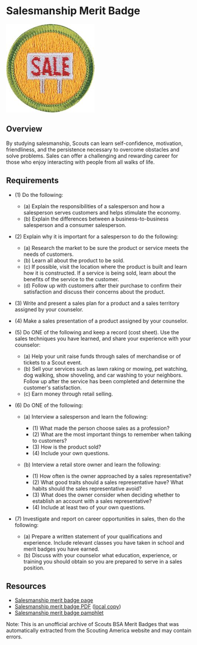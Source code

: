 

# Salesmanship Merit Badge

![Salesmanship Merit Badge](images/salesmanship-merit-badge.jpg)

## Overview



By studying salesmanship, Scouts can learn self-confidence, motivation, friendliness, and the persistence necessary to overcome obstacles and solve problems. Sales can offer a challenging and rewarding career for those who enjoy interacting with people from all walks of life.

## Requirements

* (1) Do the following:
    * (a) Explain the responsibilities of a salesperson and how a salesperson serves customers and helps stimulate the economy.
    * (b) Explain the differences between a business-to-business salesperson and a consumer salesperson.


* (2) Explain why it is important for a salesperson to do the following:
    * (a) Research the market to be sure the product or service meets the needs of customers.
    * (b) Learn all about the product to be sold.
    * (c) If possible, visit the location where the product is built and learn how it is constructed. If a service is being sold, learn about the benefits of the service to the customer.
    * (d) Follow up with customers after their purchase to confirm their satisfaction and discuss their concerns about the product.


* (3) Write and present a sales plan for a product and a sales territory assigned by your counselor.
* (4) Make a sales presentation of a product assigned by your counselor.
* (5) Do ONE of the following and keep a record (cost sheet). Use the sales techniques you have learned, and share your experience with your counselor:
    * (a) Help your unit raise funds through sales of merchandise or of tickets to a Scout event.
    * (b) Sell your services such as lawn raking or mowing, pet watching, dog walking, show shoveling, and car washing to your neighbors. Follow up after the service has been completed and determine the customer's satisfaction.
    * (c) Earn money through retail selling.


* (6) Do ONE of the following:
    * (a) Interview a salesperson and learn the following:
        * (1) What made the person choose sales as a profession?
        * (2) What are the most important things to remember when talking to customers?
        * (3) How is the product sold?
        * (4) Include your own questions.


    * (b) Interview a retail store owner and learn the following:
        * (1) How often is the owner approached by a sales representative?
        * (2) What good traits should a sales representative have? What habits should the sales representative avoid?
        * (3) What does the owner consider when deciding whether to establish an account with a sales representative?
        * (4) Include at least two of your own questions.




* (7) Investigate and report on career opportunities in sales, then do the following:
    * (a) Prepare a written statement of your qualifications and experience. Include relevant classes you have taken in school and merit badges you have earned.
    * (b) Discuss with your counselor what education, experience, or training you should obtain so you are prepared to serve in a sales position.




## Resources

- [Salesmanship merit badge page](https://www.scouting.org/merit-badges/salesmanship/)
- [Salesmanship merit badge PDF](https://filestore.scouting.org/filestore/Merit_Badge_ReqandRes/Pamphlets/Salesmanship.pdf) ([local copy](files/salesmanship-merit-badge.pdf))
- [Salesmanship merit badge pamphlet](https://www.scoutshop.org/bsa-salesmanship-merit-badge-pamphlet-boy-scouts-of-america-660398.html)

Note: This is an unofficial archive of Scouts BSA Merit Badges that was automatically extracted from the Scouting America website and may contain errors.